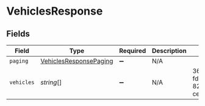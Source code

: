 # VehiclesResponse


## Fields

| Field                                                                   | Type                                                                    | Required                                                                | Description                                                             | Example                                                                 |
| ----------------------------------------------------------------------- | ----------------------------------------------------------------------- | ----------------------------------------------------------------------- | ----------------------------------------------------------------------- | ----------------------------------------------------------------------- |
| `paging`                                                                | [VehiclesResponsePaging](../../models/shared/vehiclesresponsepaging.md) | :heavy_minus_sign:                                                      | N/A                                                                     |                                                                         |
| `vehicles`                                                              | *string*[]                                                              | :heavy_minus_sign:                                                      | N/A                                                                     | 36ab27d0-fd9d-4455-823a-ce30af709ffc                                    |